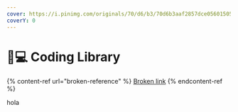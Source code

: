 ```yaml
---
cover: https://i.pinimg.com/originals/70/d6/b3/70d6b3aaf2857dce05601505b8ca7db0.jpg
coverY: 0
---
```


# 👨💻 Coding Library

{% content-ref url="broken-reference" %}
[Broken link](broken-reference)
{% endcontent-ref %}

hola
